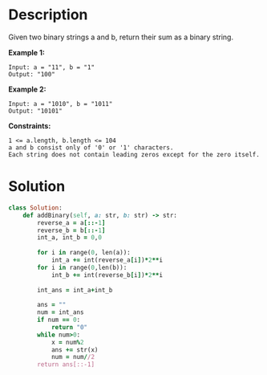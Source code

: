 # Description
Given two binary strings a and b, return their sum as a binary string.

**Example 1:**
```
Input: a = "11", b = "1"
Output: "100"
```
**Example 2:**
```
Input: a = "1010", b = "1011"
Output: "10101"
```
**Constraints:**
```
1 <= a.length, b.length <= 104
a and b consist only of '0' or '1' characters.
Each string does not contain leading zeros except for the zero itself.
```

# Solution
```ruby
class Solution:
    def addBinary(self, a: str, b: str) -> str:
        reverse_a = a[::-1]
        reverse_b = b[::-1]
        int_a, int_b = 0,0
       
        for i in range(0, len(a)):
            int_a += int(reverse_a[i])*2**i
        for i in range(0,len(b)):
            int_b += int(reverse_b[i])*2**i
        
        int_ans = int_a+int_b
        
        ans = ""
        num = int_ans
        if num == 0:
            return "0"
        while num>0:
            x = num%2
            ans += str(x)
            num = num//2
        return ans[::-1]
```
